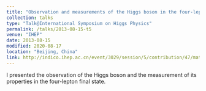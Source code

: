 ```yaml
---
title: "Observation and measurements of the Higgs boson in the four-lepton decay mode"
collection: talks
type: "Talk@International Symposium on Higgs Physics"
permalink: /talks/2013-08-15-t5
venue: "IHEP"
date: 2013-08-15
modified: 2020-08-17
location: "Beijing, China"
link: http://indico.ihep.ac.cn/event/3029/session/5/contribution/47/material/slides/0.pdf
---
```


<!-- [Link to the talk](http://indico.ihep.ac.cn/event/3029/session/5/contribution/47/material/slides/0.pdf) -->

I presented the observation of the Higgs boson and the measurement of its properties in the four-lepton final state.
